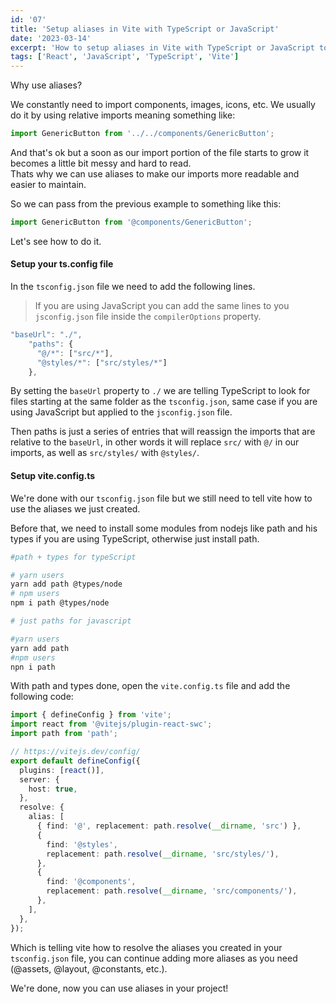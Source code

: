 ```yaml
---
id: '07'
title: 'Setup aliases in Vite with TypeScript or JavaScript'
date: '2023-03-14'
excerpt: 'How to setup aliases in Vite with TypeScript or JavaScript to use absolute imports in your react projects.'
tags: ['React', 'JavaScript', 'TypeScript', 'Vite']
---
```


Why use aliases?

We constantly need to import components, images, icons, etc. We usually do it by using relative imports meaning something like:

```ts
import GenericButton from '../../components/GenericButton';
```

And that's ok but a soon as our import portion of the file starts to grow it becomes a little bit messy and hard to read.  
Thats why we can use aliases to make our imports more readable and easier to maintain.

So we can pass from the previous example to something like this:

```ts
import GenericButton from '@components/GenericButton';
```

Let's see how to do it.

#### Setup your ts.config file

In the `tsconfig.json` file we need to add the following lines.

> If you are using JavaScript you can add the same lines to you `jsconfig.json` file inside the `compilerOptions` property.

```ts
"baseUrl": "./",
    "paths": {
      "@/*": ["src/*"],
      "@styles/*": ["src/styles/*"]
    },
```

By setting the `baseUrl` property to `./` we are telling TypeScript to look for files starting at the same folder as the `tsconfig.json`, same case if you are using JavaScript but applied to the `jsconfig.json` file.

Then paths is just a series of entries that will reassign the imports that are relative to the `baseUrl`, in other words it will replace `src/` with `@/` in our imports, as well as `src/styles/` with `@styles/`.

#### Setup vite.config.ts

We're done with our `tsconfig.json` file but we still need to tell vite how to use the aliases we just created.

Before that, we need to install some modules from nodejs like path and his types if you are using TypeScript, otherwise just install path.

```bash
#path + types for typeScript

# yarn users
yarn add path @types/node
# npm users
npm i path @types/node

# just paths for javascript

#yarn users
yarn add path
#npm users
npn i path
```

With path and types done, open the `vite.config.ts` file and add the following code:

```ts
import { defineConfig } from 'vite';
import react from '@vitejs/plugin-react-swc';
import path from 'path';

// https://vitejs.dev/config/
export default defineConfig({
  plugins: [react()],
  server: {
    host: true,
  },
  resolve: {
    alias: [
      { find: '@', replacement: path.resolve(__dirname, 'src') },
      {
        find: '@styles',
        replacement: path.resolve(__dirname, 'src/styles/'),
      },
      {
        find: '@components',
        replacement: path.resolve(__dirname, 'src/components/'),
      },
    ],
  },
});
```

Which is telling vite how to resolve the aliases you created in your `tsconfig.json` file, you can continue adding more aliases as you need (@assets, @layout, @constants, etc.).

We're done, now you can use aliases in your project!
